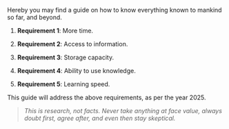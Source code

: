 Hereby you may find a guide on how to know everything known to mankind so far, and beyond.

1. **Requirement 1**: More time.

2. **Requirement 2**: Access to information.

3. **Requirement 3**: Storage capacity.

4. **Requirement 4**: Ability to use knowledge.

5. **Requirement 5**: Learning speed.

This guide will address the above requirements, as per the year 2025.

> *This is research, not facts. Never take anything at face value, always doubt first, agree after, and even then stay skeptical.*